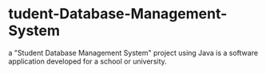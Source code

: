 # tudent-Database-Management-System
a "Student Database Management System" project using Java is a software application developed for a school or university.
